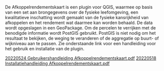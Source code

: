 De Afkoppelrendementskaart is een plugin voor QGIS, waarmee op basis van een set aan brongegevens over de fysieke leefomgeving, een kwalitatieve inschatting wordt gemaakt van de fysieke kansrijkheid van afkoppelen en het rendement wat daarmee kan worden behaald. De data wordt opgeslagen in een GeoPackage. Om de percelen te verrijken met de benodigde informatie wordt PostGIS gebruikt. PostGIS is niet nodig om het resultaat te bekijken, de weging te veranderen of de aggregatie op buurt- of wijkniveau aan te passen. Zie onderstaande link voor een handleiding voor het gebruik en installatie van de plugin.

[20220524 Gebruikershandleiding Afkoppelrendementskaart.pdf](https://github.com/user-attachments/files/18301067/20220524.Gebruikershandleiding.Afkoppelrendementskaart.pdf)
[20220518 Installatiehandleiding Afkoppelrendementskaart.pdf](https://github.com/user-attachments/files/18301075/20220518.Installatiehandleiding.Afkoppelrendementskaart.pdf)
